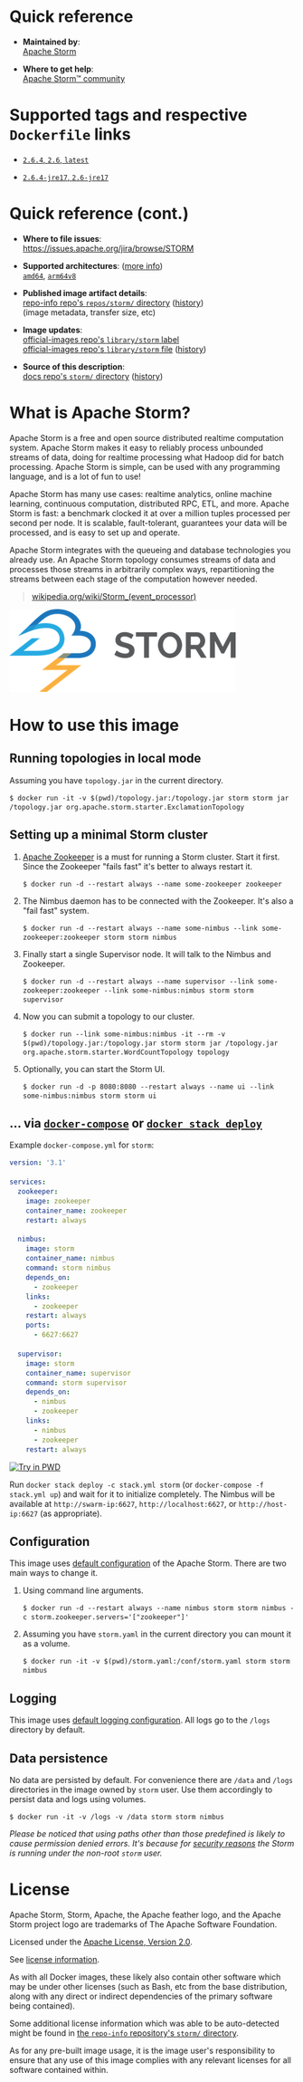 <!--

********************************************************************************

WARNING:

    DO NOT EDIT "storm/README.md"

    IT IS AUTO-GENERATED

    (from the other files in "storm/" combined with a set of templates)

********************************************************************************

-->

# Quick reference

-	**Maintained by**:  
	[Apache Storm](https://storm.apache.org/contribute/People.html)

-	**Where to get help**:  
	[Apache Storm™ community](https://storm.apache.org/getting-help.html)

# Supported tags and respective `Dockerfile` links

-	[`2.6.4`, `2.6`, `latest`](https://github.com/apache/storm-docker/blob/3d67ed2cbc3d15b210840745292d53c0ece4f63c/2.6.4/Dockerfile)

-	[`2.6.4-jre17`, `2.6-jre17`](https://github.com/apache/storm-docker/blob/3d67ed2cbc3d15b210840745292d53c0ece4f63c/2.6.4-jre17/Dockerfile)

# Quick reference (cont.)

-	**Where to file issues**:  
	https://issues.apache.org/jira/browse/STORM

-	**Supported architectures**: ([more info](https://github.com/docker-library/official-images#architectures-other-than-amd64))  
	[`amd64`](https://hub.docker.com/r/amd64/storm/), [`arm64v8`](https://hub.docker.com/r/arm64v8/storm/)

-	**Published image artifact details**:  
	[repo-info repo's `repos/storm/` directory](https://github.com/docker-library/repo-info/blob/master/repos/storm) ([history](https://github.com/docker-library/repo-info/commits/master/repos/storm))  
	(image metadata, transfer size, etc)

-	**Image updates**:  
	[official-images repo's `library/storm` label](https://github.com/docker-library/official-images/issues?q=label%3Alibrary%2Fstorm)  
	[official-images repo's `library/storm` file](https://github.com/docker-library/official-images/blob/master/library/storm) ([history](https://github.com/docker-library/official-images/commits/master/library/storm))

-	**Source of this description**:  
	[docs repo's `storm/` directory](https://github.com/docker-library/docs/tree/master/storm) ([history](https://github.com/docker-library/docs/commits/master/storm))

# What is Apache Storm?

Apache Storm is a free and open source distributed realtime computation system. Apache Storm makes it easy to reliably process unbounded streams of data, doing for realtime processing what Hadoop did for batch processing. Apache Storm is simple, can be used with any programming language, and is a lot of fun to use!

Apache Storm has many use cases: realtime analytics, online machine learning, continuous computation, distributed RPC, ETL, and more. Apache Storm is fast: a benchmark clocked it at over a million tuples processed per second per node. It is scalable, fault-tolerant, guarantees your data will be processed, and is easy to set up and operate.

Apache Storm integrates with the queueing and database technologies you already use. An Apache Storm topology consumes streams of data and processes those streams in arbitrarily complex ways, repartitioning the streams between each stage of the computation however needed.

> [wikipedia.org/wiki/Storm_(event_processor)](https://en.wikipedia.org/wiki/Storm_(event_processor))

![logo](https://raw.githubusercontent.com/docker-library/docs/81d5cc2864be8fca7676abc044d974e8481d1d06/storm/logo.png)

# How to use this image

## Running topologies in local mode

Assuming you have `topology.jar` in the current directory.

```console
$ docker run -it -v $(pwd)/topology.jar:/topology.jar storm storm jar /topology.jar org.apache.storm.starter.ExclamationTopology
```

## Setting up a minimal Storm cluster

1.	[Apache Zookeeper](https://zookeeper.apache.org/) is a must for running a Storm cluster. Start it first. Since the Zookeeper "fails fast" it's better to always restart it.

	```console
	$ docker run -d --restart always --name some-zookeeper zookeeper
	```

2.	The Nimbus daemon has to be connected with the Zookeeper. It's also a "fail fast" system.

	```console
	$ docker run -d --restart always --name some-nimbus --link some-zookeeper:zookeeper storm storm nimbus
	```

3.	Finally start a single Supervisor node. It will talk to the Nimbus and Zookeeper.

	```console
	$ docker run -d --restart always --name supervisor --link some-zookeeper:zookeeper --link some-nimbus:nimbus storm storm supervisor
	```

4.	Now you can submit a topology to our cluster.

	```console
	$ docker run --link some-nimbus:nimbus -it --rm -v $(pwd)/topology.jar:/topology.jar storm storm jar /topology.jar org.apache.storm.starter.WordCountTopology topology
	```

5.	Optionally, you can start the Storm UI.

	```console
	$ docker run -d -p 8080:8080 --restart always --name ui --link some-nimbus:nimbus storm storm ui
	```

## ... via [`docker-compose`](https://github.com/docker/compose) or [`docker stack deploy`](https://docs.docker.com/engine/reference/commandline/stack_deploy/)

Example `docker-compose.yml` for `storm`:

```yaml
version: '3.1'

services:
  zookeeper:
    image: zookeeper
    container_name: zookeeper
    restart: always

  nimbus:
    image: storm
    container_name: nimbus
    command: storm nimbus
    depends_on:
      - zookeeper
    links:
      - zookeeper
    restart: always
    ports:
      - 6627:6627

  supervisor:
    image: storm
    container_name: supervisor
    command: storm supervisor
    depends_on:
      - nimbus
      - zookeeper
    links:
      - nimbus
      - zookeeper
    restart: always
```

[![Try in PWD](https://github.com/play-with-docker/stacks/raw/cff22438cb4195ace27f9b15784bbb497047afa7/assets/images/button.png)](http://play-with-docker.com?stack=https://raw.githubusercontent.com/docker-library/docs/9efeec18b6b2ed232cf0fbd3914b6211e16e242c/storm/stack.yml)

Run `docker stack deploy -c stack.yml storm` (or `docker-compose -f stack.yml up`) and wait for it to initialize completely. The Nimbus will be available at `http://swarm-ip:6627`, `http://localhost:6627`, or `http://host-ip:6627` (as appropriate).

## Configuration

This image uses [default configuration](https://github.com/apache/storm/blob/v2.0.0/conf/defaults.yaml) of the Apache Storm. There are two main ways to change it.

1.	Using command line arguments.

	```console
	$ docker run -d --restart always --name nimbus storm storm nimbus -c storm.zookeeper.servers='["zookeeper"]'
	```

2.	Assuming you have `storm.yaml` in the current directory you can mount it as a volume.

	```console
	$ docker run -it -v $(pwd)/storm.yaml:/conf/storm.yaml storm storm nimbus
	```

## Logging

This image uses [default logging configuration](https://github.com/apache/storm/tree/v2.0.0/log4j2). All logs go to the `/logs` directory by default.

## Data persistence

No data are persisted by default. For convenience there are `/data` and `/logs` directories in the image owned by `storm` user. Use them accordingly to persist data and logs using volumes.

```console
$ docker run -it -v /logs -v /data storm storm nimbus
```

*Please be noticed that using paths other than those predefined is likely to cause permission denied errors. It's because for [security reasons](https://docs.docker.com/engine/userguide/eng-image/dockerfile_best-practices/#user) the Storm is running under the non-root `storm` user.*

# License

Apache Storm, Storm, Apache, the Apache feather logo, and the Apache Storm project logo are trademarks of The Apache Software Foundation.

Licensed under the [Apache License, Version 2.0](https://www.apache.org/licenses/LICENSE-2.0).

See [license information](http://storm.apache.org/about/free-and-open-source.html).

As with all Docker images, these likely also contain other software which may be under other licenses (such as Bash, etc from the base distribution, along with any direct or indirect dependencies of the primary software being contained).

Some additional license information which was able to be auto-detected might be found in [the `repo-info` repository's `storm/` directory](https://github.com/docker-library/repo-info/tree/master/repos/storm).

As for any pre-built image usage, it is the image user's responsibility to ensure that any use of this image complies with any relevant licenses for all software contained within.
